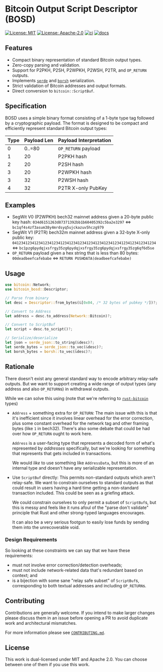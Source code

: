 # Bitcoin Output Script Descriptor (BOSD)

[![License: MIT](https://img.shields.io/badge/License-MIT-blue.svg)](https://opensource.org/licenses/MIT)
[![License: Apache-2.0](https://img.shields.io/badge/License-Apache-blue.svg)](https://opensource.org/licenses/apache-2-0)
[![ci](https://github.com/alpenlabs/bitcoin-bosd/actions/workflows/lint.yml/badge.svg?event=push)](https://github.com/alpenlabs/bitcoin-bosd/actions)
[![docs](https://img.shields.io/badge/docs-bosd-orange)](https://docs.rs/bitcoin-bosd)

## Features

- Compact binary representation of standard Bitcoin output types.
- Zero-copy parsing and validation.
- Support for P2PKH, P2SH, P2WPKH, P2WSH, P2TR, and `OP_RETURN` outputs.
- Implements [`serde`](https://serde.rs) and [`borsh`](https://borsh.io) serialization.
- Strict validation of Bitcoin addresses and output formats.
- Direct conversion to `bitcoin::ScriptBuf`.

## Specification

BOSD uses a simple binary format consisting of
a 1-byte type tag followed by a cryptographic payload.
The format is designed to be compact
and efficiently represent standard Bitcoin output types:

| Type | Payload Len | Payload Interpretation |
| ---- | ----------- | ---------------------- |
| 0    | 0..=80      | `OP_RETURN` payload    |
| 1    | 20          | P2PKH hash             |
| 2    | 20          | P2SH hash              |
| 3    | 20          | P2WPKH hash            |
| 3    | 32          | P2WSH hash             |
| 4    | 32          | P2TR X-only PubKey     |

## Examples

- SegWit V0 (P2WPKH) bech32 mainnet address given a 20-byte public key hash:
  `034d6151263d87371392bb1b60405392c5ba2e3297` $\iff$ `bc1qf4s4zf3asum38y4mrdsyq5ujckazuv5hczg979`
- SegWit V1 (P2TR) bech32m mainnet address given a 32-byte X-only public key:
  `041234123412341234123412341234123412341234123412341234123412341234`
  $\iff$ `bc1pzg6pydqjxsfrgy35zg6pydqjxsfrgy35zg6pydqjxsfrgy35zg6qf6d5se`
- `OP_RETURN` payload given a hex string that is less than 80 bytes:
  `00deadbeefcafebabe` $\iff$ `RETURN PUSHDATA(deadbeefcafebabe)`

## Usage

```rust
use bitcoin::Network;
use bitcoin_bosd::Descriptor;

// Parse from binary
let desc = Descriptor::from_bytes(&[0x04, /* 32 bytes of pubkey */])?;

// Convert to Address
let address = desc.to_address(Network::Bitcoin)?;

// Convert to ScriptBuf
let script = desc.to_script()?;

// Serialize/deserialize
let json = serde_json::to_string(&desc)?;
let serde_bytes = serde_json::to_vec(&desc)?;
let borsh_bytes = borsh::to_vec(&desc)?;
```

## Rationale

There doesn't exist any general standard way to encode arbitrary relay-safe
outputs. But we want to support creating a wide range of output types
(any address and also `OP_RETURN`s) in withdrawal outputs.

While we can solve this using
(note that we're referring to
[`rust-bitcoin`](https://github.com/rust-bitcoin/rust-bitcoin/)
types)

- `Address` + something extra for `OP_RETURN`:
  The main issue with this is that it's inefficient since it involves linear
  overhead for the error correction, plus some constant overhead for the network
  tag and other framing bytes (like `1` in bech32). There's also some debate that
  could be had over how `OP_RETURN` ought to work here.

  `Address` is a user-facing type that represents a decoded form of what's
  represented by _addresses_ specifically, but we're looking for something that
  represents that gets included in transactions.

  We would _like_ to use something like `AddressData`, but this is more of an
  internal type and doesn't have any serializable representation.

- Use `ScriptBuf` directly:
  This permits non-standard outputs which aren't relay-safe. We want to constrain
  ourselves to standard outputs as that could result in users having a hard
  time getting a non-standard transaction included. This could be seen as a griefing
  attack.

  We could constrain ourselves to only permit a subset of `ScriptBuf`s, but this
  is messy and feels like it runs afoul of the "parse don't validate" principle
  that Rust and other strong-typed languages encourages.

  It can also be a very serious footgun to easily lose funds by sending them
  into the unrecoverable void.

### Design Requirements

So looking at these constraints we can say that we have these requirements:

- must not involve error correction/detection overheads;
- must not include network-related data that's redundant based on context; and
- is a bijection with some sane "relay safe subset" of `ScriptBuf`s,
  corresponding to both textual addresses and including `OP_RETURN`s.

## Contributing

Contributions are generally welcome.
If you intend to make larger changes please discuss them in an issue
before opening a PR to avoid duplicate work and architectural mismatches.

For more information please see [`CONTRIBUTING.md`](/CONTRIBUTING.md).

## License

This work is dual-licensed under MIT and Apache 2.0.
You can choose between one of them if you use this work.
